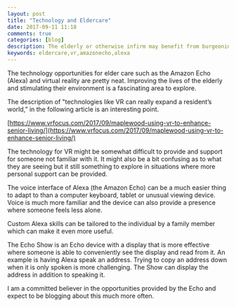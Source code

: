 ```yaml
---
layout: post
title: "Technology and Eldercare"
date: 2017-09-11 11:18
comments: true
categories: [blog]
description: The elderly or otherwise infirm may benefit from burgeoning technologies such as the Amazon Echo and virtual reality.
keywords: eldercare,vr,amazonecho,alexa
---
```

The technology opportunities for elder care such as the Amazon Echo (Alexa) and virtual reality are pretty neat.
Improving the lives of the elderly and stimulating their environment is a fascinating area to explore.

The description of "technologies like VR can really expand a resident’s world,” in the following article is an interesting point.

[https://www.vrfocus.com/2017/09/maplewood-using-vr-to-enhance-senior-living/](https://www.vrfocus.com/2017/09/maplewood-using-vr-to-enhance-senior-living/)

The technology for VR might be somewhat difficult to provide and support for someone not familiar with it.
It might also be a bit confusing as to what they are seeing but it still something to explore in situations where more personal support can be provided.

The voice interface of Alexa (the Amazon Echo) can be a much easier thing to adapt to than a computer keyboard, tablet or unusual viewing device.
Voice is much more familiar and the device can also provide a presence where someone feels less alone.

Custom Alexa skills can be tailored to the individual by a family member which can make it even more useful.

The Echo Show is an Echo device with a display that is more effective where someone is able to conveniently see the display and read from it.
An example is having Alexa speak an address.
Trying to copy an address down when it is only spoken is more challenging.
The Show can display the address in addition to speaking it.

I am a committed believer in the opportunities provided by the Echo and expect to be blogging about this much more often.

